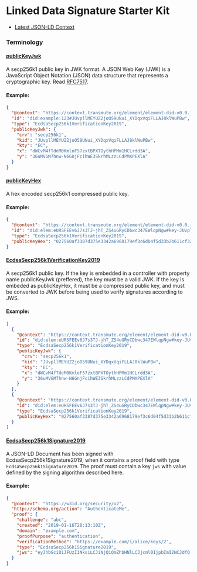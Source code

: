 # Linked Data Signature Starter Kit

- [Latest JSON-LD Context](./contexts/linked-data-signature-starter-kit-v0.0.jsonld)

### Terminology

<h4 id="publicKeyJwk"><a href="#publicKeyJwk">publicKeyJwk</a></h4>

A secp256k1 public key in JWK format. A JSON Web Key (JWK) is a JavaScript Object Notation (JSON) data structure that represents a cryptographic key. Read [RFC7517](https://tools.ietf.org/html/rfc7517).

#### Example:

```json
{
  "@context": "https://context.transmute.org/element/element-did-v0.0.jsonld",
  "id": "did:example:123#JUvpllMEYUZ2joO59UNui_XYDqxVqiFLLAJ8klWuPBw",
  "type": "EcdsaSecp256k1VerificationKey2019",
  "publicKeyJwk": {
    "crv": "secp256k1",
    "kid": "JUvpllMEYUZ2joO59UNui_XYDqxVqiFLLAJ8klWuPBw",
    "kty": "EC",
    "x": "dWCvM4fTdeM0KmloF57zxtBPXTOythHPMm1HCLrdd3A",
    "y": "36uMVGM7hnw-N6GnjFcihWE3SkrhMLzzLCdPMXPEXlA"
  }
}
```

<h4 id="publicKeyHex"><a href="#publicKeyHex">publicKeyHex</a></h4>

A hex encoded secp256k1 compressed public key.

#### Example:

```json
{
  "@context": "https://context.transmute.org/element/element-did-v0.0.jsonld",
  "id": "did:elem:eURSFEEv6J7s3TJ-jhT_ZS4uGRyCDbwc347EWlqpNgw#key-JUvpllMEYUZ2joO59UNui_XYDqxVqiFLLAJ8klWuPBw",
  "type": "EcdsaSecp256k1VerificationKey2019",
  "publicKeyHex": "027560af3387d375e3342a6968179ef3c6d04f5d33b2b611cf326d4708badd7770"
}
```

<h4 id="EcdsaSecp256k1VerificationKey2019"><a href="#EcdsaSecp256k1VerificationKey2019">EcdsaSecp256k1VerificationKey2019</a></h4>

A secp256k1 public key. If the key is embedded in a controller with property name publicKeyJwk (preffered), the key must be a valid JWK. If the key is embeded as publicKeyHex, it must be a compressed public key, and must be converted to JWK before being used to verify signatures according to JWS.

#### Example:

```json
[
  {
    "@context": "https://context.transmute.org/element/element-did-v0.0.jsonld",
    "id": "did:elem:eURSFEEv6J7s3TJ-jhT_ZS4uGRyCDbwc347EWlqpNgw#key-JUvpllMEYUZ2joO59UNui_XYDqxVqiFLLAJ8klWuPBw",
    "type": "EcdsaSecp256k1VerificationKey2019",
    "publicKeyJwk": {
      "crv": "secp256k1",
      "kid": "JUvpllMEYUZ2joO59UNui_XYDqxVqiFLLAJ8klWuPBw",
      "kty": "EC",
      "x": "dWCvM4fTdeM0KmloF57zxtBPXTOythHPMm1HCLrdd3A",
      "y": "36uMVGM7hnw-N6GnjFcihWE3SkrhMLzzLCdPMXPEXlA"
    }
  },
  {
    "@context": "https://context.transmute.org/element/element-did-v0.0.jsonld",
    "id": "did:elem:eURSFEEv6J7s3TJ-jhT_ZS4uGRyCDbwc347EWlqpNgw#key-JUvpllMEYUZ2joO59UNui_XYDqxVqiFLLAJ8klWuPBw",
    "type": "EcdsaSecp256k1VerificationKey2019",
    "publicKeyHex": "027560af3387d375e3342a6968179ef3c6d04f5d33b2b611cf326d4708badd7770"
  }
]
```

<h4 id="EcdsaSecp256k1Signature2019"><a href="#EcdsaSecp256k1Signature2019">EcdsaSecp256k1Signature2019</a></h4>

A JSON-LD Document has been signed with EcdsaSecp256k1Signature2019,
when it contains a proof field with type `EcdsaSecp256k1Signature2019`. The proof must contain a key `jws` with value defined by the signing algorithm described here.

#### Example:

```json
{
  "@context": "https://w3id.org/security/v2",
  "http://schema.org/action": "AuthenticateMe",
  "proof": {
    "challenge": "abc",
    "created": "2019-01-16T20:13:10Z",
    "domain": "example.com",
    "proofPurpose": "authentication",
    "verificationMethod": "https://example.com/i/alice/keys/2",
    "type": "EcdsaSecp256k1Signature2019",
    "jws": "eyJhbGciOiJFUzI1NksiLCJiNjQiOmZhbHNlLCJjcml0IjpbImI2NCJdfQ..QgbRWT8w1LJet_KFofNfz_TVs27z4pwdPwUHhXYUaFlKicBQp6U1H5Kx-mST6uFvIyOqrYTJifDijZbtAfi0MA"
  }
}
```
